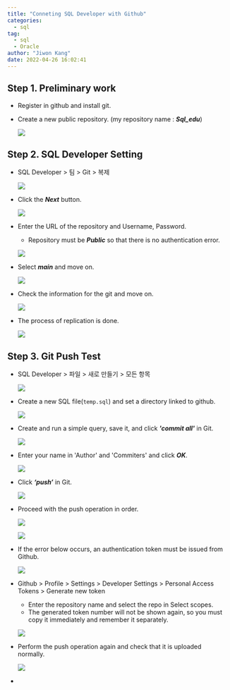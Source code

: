 ```yaml
---
title: "Conneting SQL Developer with Github"
categories:
  - sql
tag:
  - sql
  - Oracle
author: "Jiwon Kang"
date: 2022-04-26 16:02:41
---
```


## Step 1. Preliminary work

- Register in github and install git.
- Create a new public repository. (my repository name : ***Sql_edu***)
    
    ![](/images/sql/SQLdeveloper/1.jpg)
    

## Step 2. SQL Developer Setting

- SQL Developer > 팀 > Git > 복제
    
    ![](/images/sql/SQLdeveloper/2.jpg)
    

- Click the ***Next*** button.
    
    ![](/images/sql/SQLdeveloper/3.jpg)
    

- Enter the URL of the repository and Username, Password.
    - Repository must be ***Public*** so that there is no authentication error.
    
    ![](/images/sql/SQLdeveloper/4.jpg)
    

- Select ***main*** and move on.
    
    ![](/images/sql/SQLdeveloper/5.jpg)
    

- Check the information for the git and move on.
    
    ![](/images/sql/SQLdeveloper/6.jpg)
    

- The process of replication is done.
    
    ![](/images/sql/SQLdeveloper/7.jpg)
    

## Step 3. Git Push Test

- SQL Developer > 파일 > 새로 만들기 > 모든 항목
    
    ![](/images/sql/SQLdeveloper/8.jpg)
    

- Create a new SQL file(`temp.sql`) and set a directory linked to github.
    
    ![](/images/sql/SQLdeveloper/9.jpg)
    

- Create and run a simple query, save it, and click ***'commit all'*** in Git.
    
    ![](/images/sql/SQLdeveloper/10.jpg)
    

- Enter your name in 'Author' and 'Commiters' and click ***OK***.
    
    ![](/images/sql/SQLdeveloper/11.jpg)
    

- Click ***‘push’*** in Git.
    
    ![](/images/sql/SQLdeveloper/12.jpg)
    

- Proceed with the push operation in order.
    
    ![](/images/sql/SQLdeveloper/13.jpg)
    
    ![](/images/sql/SQLdeveloper/14.jpg)
    
- If the error below occurs, an authentication token must be issued from Github.
    
    ![](/images/sql/SQLdeveloper/15.jpg)
    

- Github > Profile > Settings > Developer Settings > Personal Access Tokens > Generate new token
    - Enter the repository name and select the repo in Select scopes.
    - The generated token number will not be shown again, so you must copy it immediately and remember it separately.
    
    ![](/images/sql/SQLdeveloper/16.jpg)
    

- Perform the push operation again and check that it is uploaded normally.
    
    ![](/images/sql/SQLdeveloper/17.jpg)
- 